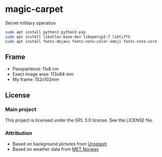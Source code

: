 # magic-carpet

Secret military operation

```bash
sudo apt install python3 python3-pip
sudo apt install libatlas-base-dev libopenjp2-7 libtiff5
sudo apt install fonts-dejavu fonts-noto-color-emoji fonts-noto-core
```

## Frame

* Passparteout: 11x8 cm
* Exact image area: 113x84 mm
* My frame: 152x102mm

## License

### Main project

This project is licensed under the GPL 3.0 license. See the LICENSE file.

### Attribution

* Based on background pictures from [Unsplash](https://unsplash.com/)
* Based on weather data from [MET Norway](https://www.met.no/)
